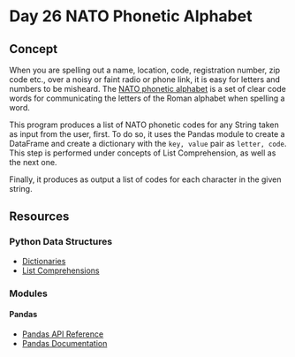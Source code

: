 # Day 26 NATO Phonetic Alphabet

## Concept

When you are spelling out a name, location, code, registration number, zip code etc., over a noisy or faint radio or
phone link, it is easy for letters and numbers to be misheard. The [NATO phonetic alphabet](https://en.wikipedia.org/wiki/NATO_phonetic_alphabet)
is a set of clear code words for communicating the letters of the Roman alphabet when spelling a word.

This program produces a list of NATO phonetic codes for any String taken as input from the user, first. To do so,
it uses the Pandas module to create a DataFrame and create a dictionary with the `key, value` pair as `letter, code`.
This step is performed under concepts of List Comprehension, as well as the next one.

Finally, it produces as output a list of codes for each character in the given string.

## Resources

### Python Data Structures

- [Dictionaries](https://docs.python.org/3/tutorial/datastructures.html#dictionaries)
- [List Comprehensions](https://docs.python.org/3/tutorial/datastructures.html#list-comprehensions)

### Modules

#### Pandas

- [Pandas API Reference](https://pandas.pydata.org/docs/reference/index.html)
- [Pandas Documentation](https://pandas.pydata.org/docs/)